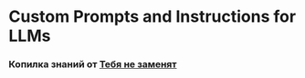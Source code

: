 # Custom Prompts and Instructions for LLMs

### Копилка знаний от [Тебя не заменят](https://t.me/vladilen_ai)
